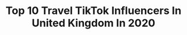---
title: Top 10 Travel TikTok Influencers In United Kingdom In 2020
description: >-
  Find top travel TikTok influencers in United Kingdom in 2020. Most popular hashtags: #coronavirus #brighterinside #covid19 #quarantine.
platform: TikTok
profiles:
  - username: "kirstyleanneuk"
    fullname: >-
      Kirstyleanne ✈❤
    location: "United Kingdom"
    followers: 3928
    engagement: 1397
    commentsToLikes: 0.117020
    id: cka6l9uo529sc0i78xscz0tx1
    verified: false
    hashtags: "#guessmyage, #positivemessage, #happyathome, #hellohello"
  - username: "amyenvoyage"
    fullname: >-
      Amyenvoyage
    location: "United Kingdom"
    followers: 7013
    engagement: 1810
    commentsToLikes: 0.098094
    id: ck9dwvljiqr520j78jp7nvixr
    verified: false
    hashtags: "#wander, #fypage, #disneyworld, #sunset"
  - username: "herewegoagain.blog"
    fullname: >-
      herewegoagain.blog
    location: "United Kingdom"
    followers: 3925
    engagement: 1095
    commentsToLikes: 0.111939
    id: ckacwdqgcs1m50i78c1hnhd9k
    verified: false
    hashtags: "#minitutorials, #londontiktok, #factoftheday, #greatbritain"
  - username: "s_tumpa"
    fullname: >-
      Sadia Tumpa 
    location: "United Kingdom"
    followers: 77921
    engagement: 1241
    commentsToLikes: 0.041837
    id: ck9m0qjr6b9qk0j78s93jzat0
    verified: false
    hashtags: "#shoot, #london, #duet, #she"
  - username: "thecolorsofsam"
    fullname: >-
      Samantha Russell
    location: "United Kingdom"
    followers: 68615
    engagement: 1706
    commentsToLikes: 0.085536
    id: ck80ob5b7giib0j787qg8og9r
    verified: false
    hashtags: "#girlytips, #photo, #lifehacks, #howto"
  - username: "lawrseb"
    fullname: >-
      Lawrence Sebastian
    location: "United Kingdom"
    followers: 6876
    engagement: 1105
    commentsToLikes: 0.052489
    id: ck8f7ez992wkc0j78mtpj7kzr
    verified: false
    hashtags: "#storm, #covid19, #coronavirus, #lockdown"
  - username: "kenwar87"
    fullname: >-
      kenwar87
    location: "United Kingdom"
    followers: 2462
    engagement: 560
    commentsToLikes: 0.137241
    id: cka0ge8mp436r0i786w6x0t9f
    verified: false
    hashtags: "#25kwinners, #latifachallenge, #giftofhair, #dates"
  - username: "thecuriousdesi"
    fullname: >-
      Desi Kadyova
    location: "United Kingdom"
    followers: 6729
    engagement: 1721
    commentsToLikes: 0.060301
    id: ckan36xfh3r2y0i78u3pl9omz
    verified: false
    hashtags: "#2020, #ukcomedy, #instagram, #space"
  - username: "naomijaneadams_"
    fullname: >-
      Naomi Jane Adams
    location: "United Kingdom"
    followers: 2929
    engagement: 1401
    commentsToLikes: 0.031662
    id: cka0paawl7fy80i78ohqh4db5
    verified: false
    hashtags: "#zakynthos, #hotel, #ocean, #free"
  - username: "hellomissjordan"
    fullname: >-
      Jordan Emily Brown
    location: "United Kingdom"
    followers: 15836
    engagement: 1034
    commentsToLikes: 0.055332
    id: cka0k7ldvlf9e0i78kvcpjwta
    verified: false
    hashtags: "#aristocats, #ootdchallenge, #princessdress, #fortchallange"
---
